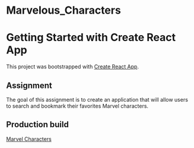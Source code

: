 # Marvelous_Characters

# Getting Started with Create React App

This project was bootstrapped with [Create React App](https://github.com/facebook/create-react-app).

## Assignment

The goal of this assignment is to create an application that will allow users to search and
bookmark their favorites Marvel characters.

## Production build

[Marvel Characters](https://marvelous-characters.netlify.app/)
